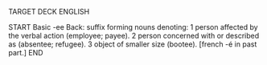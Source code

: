 TARGET DECK
ENGLISH

START
Basic
-ee
Back: suffix forming nouns denoting: 1 person affected by the verbal action (employee; payee). 2 person concerned with or described as (absentee; refugee). 3 object of smaller size (bootee). [french -é in past part.]
END
